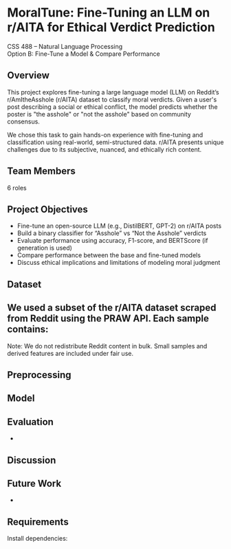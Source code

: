 # MoralTune: Fine-Tuning an LLM on r/AITA for Ethical Verdict Prediction  
CSS 488 – Natural Language Processing  
Option B: Fine-Tune a Model & Compare Performance

## Overview  
This project explores fine-tuning a large language model (LLM) on Reddit’s r/AmItheAsshole (r/AITA) dataset to classify moral verdicts. Given a user's post describing a social or ethical conflict, the model predicts whether the poster is "the asshole" or "not the asshole" based on community consensus.

We chose this task to gain hands-on experience with fine-tuning and classification using real-world, semi-structured data. r/AITA presents unique challenges due to its subjective, nuanced, and ethically rich content.

## Team Members  
6 roles


## Project Objectives  
- Fine-tune an open-source LLM (e.g., DistilBERT, GPT-2) on r/AITA posts  
- Build a binary classifier for “Asshole” vs “Not the Asshole” verdicts  
- Evaluate performance using accuracy, F1-score, and BERTScore (if generation is used)  
- Compare performance between the base and fine-tuned models  
- Discuss ethical implications and limitations of modeling moral judgment

## Dataset  
We used a subset of the r/AITA dataset scraped from Reddit using the PRAW API. Each sample contains:
- 


Note: We do not redistribute Reddit content in bulk. Small samples and derived features are included under fair use.

## Preprocessing  

## Model

## Evaluation  
- 

## Discussion  


## Future Work  
- 

## Requirements  
Install dependencies:
